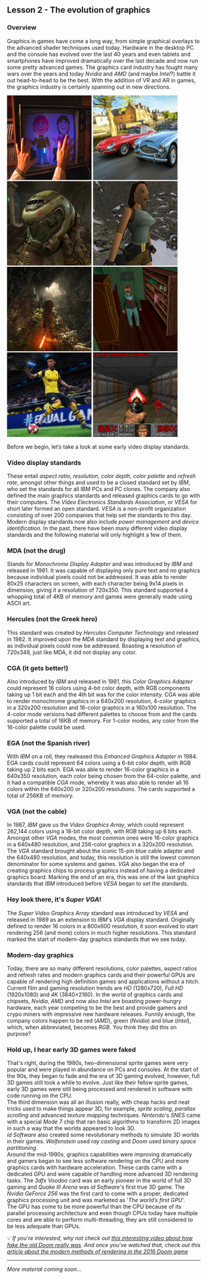 ## Lesson 2 - The evolution of graphics

### Overview 

Graphics in games have come a long way, from simple graphical overlays to the advanced shader techniques used today. Hardware in the desktop PC and the console has evolved over the last 40 years and even tablets and smartphones have improved dramatically over the last decade and now run some pretty advanced games. The graphics card industry has fought many wars over the years and today _Nvidia_ and _AMD_ (and maybe _Intel_?) battle it out head-to-head to be the best. With the  addition of VR and AR in games, the graphics industry is certainly spanning out in new directions. 

<p align="left"> <img width="220" height="220" src="https://github.com/karsten-vermeulen-dev/Fifty-shades-of-RGBA/blob/main/Images/overlays.jpg"> 
  <img width="220" height="220" src="https://github.com/karsten-vermeulen-dev/Fifty-shades-of-RGBA/blob/main/Images/forza-horizon-4.jpg"> 
  <img width="220" height="220" src="https://github.com/karsten-vermeulen-dev/Fifty-shades-of-RGBA/blob/main/Images/modern_7.jpg"> 
  <img width="220" height="220" src="https://github.com/karsten-vermeulen-dev/Fifty-shades-of-RGBA/blob/main/Images/tomb_raider.jpg"> 
  <img width="220" height="220" src="https://github.com/karsten-vermeulen-dev/Fifty-shades-of-RGBA/blob/main/Images/modern_4.jpg"> 
  <img width="220" height="220" src="https://github.com/karsten-vermeulen-dev/Fifty-shades-of-RGBA/blob/main/Images/aitd.png"> 
  <img width="220" height="220" src="https://github.com/karsten-vermeulen-dev/Fifty-shades-of-RGBA/blob/main/Images/modern_3.jpg"> 
  <img width="220" height="220" src="https://github.com/karsten-vermeulen-dev/Fifty-shades-of-RGBA/blob/main/Images/doom.jpg"> </p>

Before we begin, let’s take a look at some early video display standards. 

### Video display standards

These entail _aspect ratio_, _resolution_, _color depth_, _color palette_ and _refresh rate_, amongst other things and used to be a closed standard set by _IBM_, who set the standards for all IBM PCs and PC clones. The company also defined the main graphics standards and released graphics cards to go with their computers. The _Video Electronics Standards Association_, or _VESA_ for short later formed an open standard. _VESA_ is a non-profit organization consisting of over 200 companies that help set the standards to this day. Modern display standards now also include _power management_ and _device identification_. In the past, there have been many different video display standards and the following material will only highlight a few of them.

### MDA (not the drug)

Stands for _Monochrome Display Adapter_ and was introduced by _IBM_ and released in 1981. It was capable of displaying only pure text and no graphics because individual pixels could not be addressed. It was able to render 80x25 characters on screen, with each character being 9x14 pixels in dimension, giving it a resolution of 720x350. 
This standard supported a whopping total of 4KB of memory and games were generally made using ASCII art.

### Hercules (not the Greek hero)

This standard was created by _Hercules Computer Technology_ and released in 1982. It improved upon the _MDA_ standard by displaying text and graphics, as individual pixels could now be addressed. Boasting a resolution of 720x348, just like MDA, it did not display any color.

### CGA (it gets better!)

Also introduced by _IBM_ and released in 1981, this _Color Graphics Adapter_ could represent 16 colors using 4-bit color depth, with RGB components taking up 1 bit each and the 4th bit was for the color intensity. CGA was able to render monochrome graphics in a 640x200 resolution, 4-color graphics in a 320x200 resolution and 16-color graphics in a 160x100 resolution. The 4-color mode versions had different palettes to choose from and the cards supported a total of 16KB of memory. For 1-color modes, any color from the 16-color palette could be used.

### EGA (not the Spanish river)

With _IBM_ on a roll, they realeased this _Enhanced Graphics Adapter_ in 1984. EGA cards could represent 64 colors using a 6-bit color depth, with RGB taking up 2 bits each. EGA was able to render 16-color graphics in a 640x350 resolution, each color being chosen from the 64-color palette, and it had a compatible _CGA_ mode, whereby it was also able to render all 16 colors within the 640x200 or 320x200 resolutions. The cards supported a total of 256KB of memory.

### VGA (not the cable)

In 1987, _IBM_ gave us the _Video Graphics Array_, which could represent 262,144 colors using a 18-bit color depth, with RGB taking up 6 bits each. Amongst other _VGA_ modes, the most common ones were 16-color graphics in a 640x480 resolution, and 256-color graphics in a 320x200 resolution. The _VGA_ standard brought about the iconic 15-pin blue cable adapter and the 640x480 resolution, and today, this resolution is still the lowest common denominator for some systems and games. _VGA_ also began the era of creating graphics chips to process graphics instead of having a dedicated graphics board. Marking the end of an era, this was one of the last graphics standards that _IBM_ introduced before _VESA_ began to set the standards.

### Hey look there, it's _Super VGA_!

The _Super Video Graphics Array_ standard was introduced by _VESA_ and released in 1989 as an extension to _IBM_'s _VGA_ display standard. Originally defined to render 16 colors in a 800x600 resolution, it soon evolved to start rendering 256 (and more) colors in much higher resolutions. This standard marked the start of modern-day graphics standards that we see today.

### Modern-day graphics

Today, there are so many different resolutions, color palettes, aspect ratios and refresh rates and modern graphics cards and their powerful GPUs are capable of rendering high definition games and applications without a hitch. Current film and gaming resolution trends are _HD_ (1280x720), _Full HD_ (1920x1080) and _4K_ (3840×2160). In the world of graphics cards and chipsets, _Nvidia_, _AMD_ and now also _Intel_ are boasting power-hungry hardware, each year competing to be the best and provide gamers and crypo miners with impressive new hardware releases. Funnily enough, the company colors happen to be red (_AMD_), green (_Nvidia_) and blue (_Intel_), which, when abbreviated, becomes _RGB_. You think they did this on purpose? 

### Hold up, I hear early 3D games were faked

That's right, during the 1980s, two-dimensional sprite games were very popular and were played in abundance on PCs and consoles. At the start of the 90s, they began to fade and the era of 3D gaming evolved, however, full 3D games still took a while to evolve. Just like their fellow sprite games, early 3D games were still being processed and rendered in software with code running on the CPU. <br>
The third dimension was all an illusion really, with cheap hacks and neat tricks used to make things appear 3D, for example, _sprite scaling_, _parallax scrolling_ and advanced _texture mapping_ techniques. _Nintendo_'s _SNES_ came with a special _Mode 7_ chip that ran basic algorithms to transform 2D images in such a way that the worlds appeared to look 3D. <br>
_id Software_ also created some revolutionary methods to simulate 3D worlds in their games. _Wolfenstein_ used _ray casting_ and _Doom_ used _binary space partitioning_. <br>
Around the mid-1990s, graphics capabilities were improving dramatically and gamers began to see less software rendering on the CPU and more graphics cards with hardware acceleration. These cards came with a dedicated GPU and were capable of handling more advanced 3D rendering tasks. The _3dfx Voodoo_ card was an early pioneer in the world of full 3D gaming and _Quake III Arena_ was _id Software_'s first true 3D game. The _Nvidia GeForce 256_ was the first card to come with a proper, dedicated graphics processing unit and was marketed as '_The world’s first GPU_'. <br>
The GPU has come to be more powerful than the CPU because of its parallel processing architecture and even though CPUs today have multiple cores and are able to perform multi-threading, they are still considered to be less adequate than GPUs. 

💡 _If you're interested, why not check out [this interesting video about how fake the old Doom really was](https://www.youtube.com/watch?v=zb6Eo1D6VW8). And once you've watched that, check out this [article about the modern methods of rendering in the 2016 Doom game](http://www.adriancourreges.com/blog/2016/09/09/doom-2016-graphics-study)_





<hr>

_More material coming soon..._
